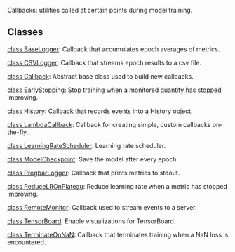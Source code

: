 Callbacks: utilities called at certain points during model training.
## Classes
[class BaseLogger](https://tensorflow.google.cn/api_docs/python/tf/keras/callbacks/BaseLogger): Callback that accumulates epoch averages of metrics.

[class CSVLogger](https://tensorflow.google.cn/api_docs/python/tf/keras/callbacks/CSVLogger): Callback that streams epoch results to a csv file.

[class Callback](https://tensorflow.google.cn/api_docs/python/tf/keras/callbacks/Callback): Abstract base class used to build new callbacks.

[class EarlyStopping](https://tensorflow.google.cn/api_docs/python/tf/keras/callbacks/EarlyStopping): Stop training when a monitored quantity has stopped improving.

[class History](https://tensorflow.google.cn/api_docs/python/tf/keras/callbacks/History): Callback that records events into a History object.

[class LambdaCallback](https://tensorflow.google.cn/api_docs/python/tf/keras/callbacks/LambdaCallback): Callback for creating simple, custom callbacks on-the-fly.

[class LearningRateScheduler](https://tensorflow.google.cn/api_docs/python/tf/keras/callbacks/LearningRateScheduler): Learning rate scheduler.

[class ModelCheckpoint](https://tensorflow.google.cn/api_docs/python/tf/keras/callbacks/ModelCheckpoint): Save the model after every epoch.

[class ProgbarLogger](https://tensorflow.google.cn/api_docs/python/tf/keras/callbacks/ProgbarLogger): Callback that prints metrics to stdout.

[class ReduceLROnPlateau](https://tensorflow.google.cn/api_docs/python/tf/keras/callbacks/ReduceLROnPlateau): Reduce learning rate when a metric has stopped improving.

[class RemoteMonitor](https://tensorflow.google.cn/api_docs/python/tf/keras/callbacks/RemoteMonitor): Callback used to stream events to a server.

[class TensorBoard](https://tensorflow.google.cn/api_docs/python/tf/keras/callbacks/TensorBoard): Enable visualizations for TensorBoard.

[class TerminateOnNaN](https://tensorflow.google.cn/api_docs/python/tf/keras/callbacks/TerminateOnNaN): Callback that terminates training when a NaN loss is encountered.

